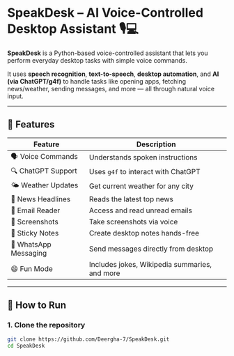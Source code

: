 # SpeakDesk – AI Voice-Controlled Desktop Assistant 🎙️💻

**SpeakDesk** is a Python-based voice-controlled assistant that lets you perform everyday desktop tasks with simple voice commands.

It uses **speech recognition**, **text-to-speech**, **desktop automation**, and **AI (via ChatGPT/g4f)** to handle tasks like opening apps, fetching news/weather, sending messages, and more — all through natural voice input.

---

## 🧠 Features

| Feature | Description |
|--------|-------------|
| 🗣️ Voice Commands | Understands spoken instructions |
| 🔍 ChatGPT Support | Uses `g4f` to interact with ChatGPT |
| 🌤️ Weather Updates | Get current weather for any city |
| 📰 News Headlines | Reads the latest top news |
| 💌 Email Reader | Access and read unread emails |
| 📸 Screenshots | Take screenshots via voice |
| 📌 Sticky Notes | Create desktop notes hands-free |
| 💬 WhatsApp Messaging | Send messages directly from desktop |
| 😄 Fun Mode | Includes jokes, Wikipedia summaries, and more |

---

## 🚀 How to Run

### 1. Clone the repository

```bash
git clone https://github.com/Deergha-7/SpeakDesk.git
cd SpeakDesk
